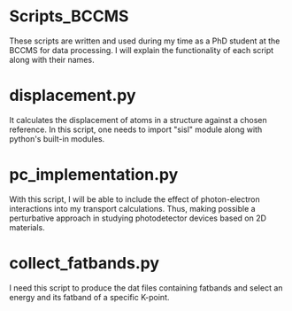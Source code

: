 # Scripts_BCCMS
These scripts are written and used during my time as a PhD student at the BCCMS for data processing.
I will explain the functionality of each script along with their names.

# displacement.py
It calculates the displacement of atoms in a structure against a chosen reference.
In this script, one needs to import "sisl" module along with python's built-in modules.

# pc_implementation.py
With this script, I will be able to include the effect of photon-electron interactions into my transport calculations. Thus, making possible a perturbative approach in studying photodetector devices based on 2D materials.

# collect_fatbands.py
I need this script to produce the dat files containing fatbands and select an energy and its fatband of a specific K-point.

